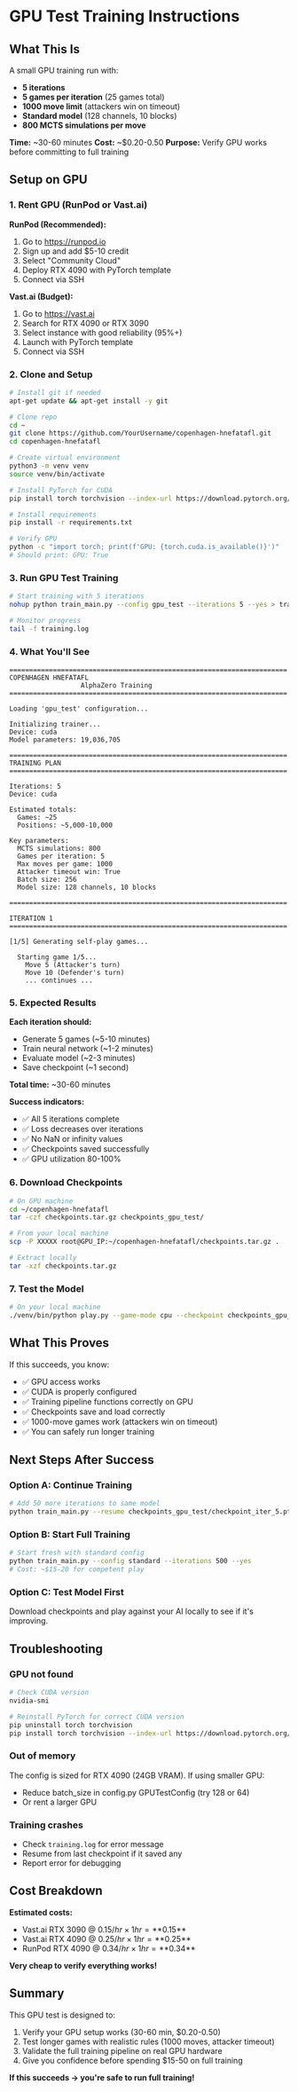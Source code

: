 # GPU Test Training Instructions

## What This Is

A small GPU training run with:
- **5 iterations**
- **5 games per iteration** (25 games total)
- **1000 move limit** (attackers win on timeout)
- **Standard model** (128 channels, 10 blocks)
- **800 MCTS simulations per move**

**Time:** ~30-60 minutes
**Cost:** ~$0.20-0.50
**Purpose:** Verify GPU works before committing to full training

## Setup on GPU

### 1. Rent GPU (RunPod or Vast.ai)

**RunPod (Recommended):**
1. Go to https://runpod.io
2. Sign up and add $5-10 credit
3. Select "Community Cloud"
4. Deploy RTX 4090 with PyTorch template
5. Connect via SSH

**Vast.ai (Budget):**
1. Go to https://vast.ai
2. Search for RTX 4090 or RTX 3090
3. Select instance with good reliability (95%+)
4. Launch with PyTorch template
5. Connect via SSH

### 2. Clone and Setup

```bash
# Install git if needed
apt-get update && apt-get install -y git

# Clone repo
cd ~
git clone https://github.com/YourUsername/copenhagen-hnefatafl.git
cd copenhagen-hnefatafl

# Create virtual environment
python3 -m venv venv
source venv/bin/activate

# Install PyTorch for CUDA
pip install torch torchvision --index-url https://download.pytorch.org/whl/cu118

# Install requirements
pip install -r requirements.txt

# Verify GPU
python -c "import torch; print(f'GPU: {torch.cuda.is_available()}')"
# Should print: GPU: True
```

### 3. Run GPU Test Training

```bash
# Start training with 5 iterations
nohup python train_main.py --config gpu_test --iterations 5 --yes > training.log 2>&1 &

# Monitor progress
tail -f training.log
```

### 4. What You'll See

```
======================================================================
COPENHAGEN HNEFATAFL
                  AlphaZero Training
======================================================================

Loading 'gpu_test' configuration...

Initializing trainer...
Device: cuda
Model parameters: 19,036,705

======================================================================
TRAINING PLAN
======================================================================

Iterations: 5
Device: cuda

Estimated totals:
  Games: ~25
  Positions: ~5,000-10,000

Key parameters:
  MCTS simulations: 800
  Games per iteration: 5
  Max moves per game: 1000
  Attacker timeout win: True
  Batch size: 256
  Model size: 128 channels, 10 blocks

======================================================================

ITERATION 1
======================================================================

[1/5] Generating self-play games...

  Starting game 1/5...
    Move 5 (Attacker's turn)
    Move 10 (Defender's turn)
    ... continues ...
```

### 5. Expected Results

**Each iteration should:**
- Generate 5 games (~5-10 minutes)
- Train neural network (~1-2 minutes)
- Evaluate model (~2-3 minutes)
- Save checkpoint (~1 second)

**Total time:** ~30-60 minutes

**Success indicators:**
- ✅ All 5 iterations complete
- ✅ Loss decreases over iterations
- ✅ No NaN or infinity values
- ✅ Checkpoints saved successfully
- ✅ GPU utilization 80-100%

### 6. Download Checkpoints

```bash
# On GPU machine
cd ~/copenhagen-hnefatafl
tar -czf checkpoints.tar.gz checkpoints_gpu_test/

# From your local machine
scp -P XXXXX root@GPU_IP:~/copenhagen-hnefatafl/checkpoints.tar.gz .

# Extract locally
tar -xzf checkpoints.tar.gz
```

### 7. Test the Model

```bash
# On your local machine
./venv/bin/python play.py --game-mode cpu --checkpoint checkpoints_gpu_test/best_model.pt
```

## What This Proves

If this succeeds, you know:
- ✅ GPU access works
- ✅ CUDA is properly configured
- ✅ Training pipeline functions correctly on GPU
- ✅ Checkpoints save and load correctly
- ✅ 1000-move games work (attackers win on timeout)
- ✅ You can safely run longer training

## Next Steps After Success

### Option A: Continue Training
```bash
# Add 50 more iterations to same model
python train_main.py --resume checkpoints_gpu_test/checkpoint_iter_5.pt --iterations 55 --yes
```

### Option B: Start Full Training
```bash
# Start fresh with standard config
python train_main.py --config standard --iterations 500 --yes
# Cost: ~$15-20 for competent play
```

### Option C: Test Model First
Download checkpoints and play against your AI locally to see if it's improving.

## Troubleshooting

### GPU not found
```bash
# Check CUDA version
nvidia-smi

# Reinstall PyTorch for correct CUDA version
pip uninstall torch torchvision
pip install torch torchvision --index-url https://download.pytorch.org/whl/cu118
```

### Out of memory
The config is sized for RTX 4090 (24GB VRAM). If using smaller GPU:
- Reduce batch_size in config.py GPUTestConfig (try 128 or 64)
- Or rent a larger GPU

### Training crashes
- Check `training.log` for error message
- Resume from last checkpoint if it saved any
- Report error for debugging

## Cost Breakdown

**Estimated costs:**
- Vast.ai RTX 3090 @ $0.15/hr × 1hr = **$0.15**
- Vast.ai RTX 4090 @ $0.25/hr × 1hr = **$0.25**
- RunPod RTX 4090 @ $0.34/hr × 1hr = **$0.34**

**Very cheap to verify everything works!**

## Summary

This GPU test is designed to:
1. Verify your GPU setup works (30-60 min, $0.20-0.50)
2. Test longer games with realistic rules (1000 moves, attacker timeout)
3. Validate the full training pipeline on real GPU hardware
4. Give you confidence before spending $15-50 on full training

**If this succeeds → you're safe to run full training!**
